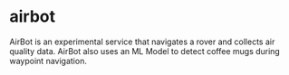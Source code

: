 # airbot

AirBot is an experimental service that navigates a rover and collects air quality data. AirBot also uses an ML Model to detect coffee mugs during waypoint navigation.

